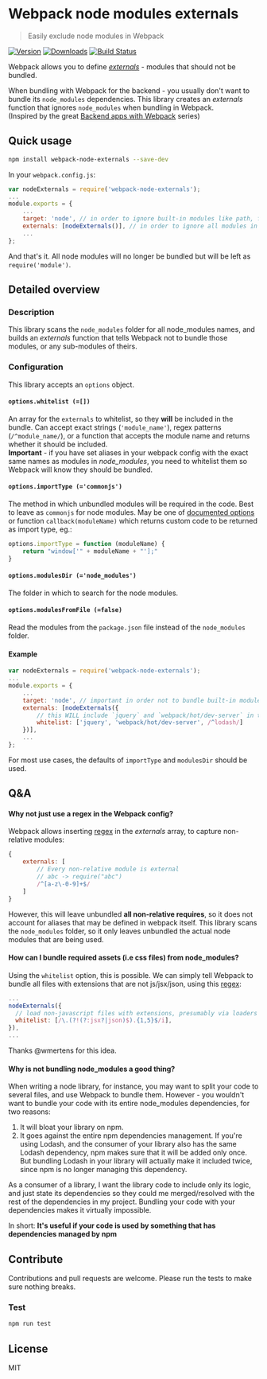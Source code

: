 Webpack node modules externals
==============================
> Easily exclude node modules in Webpack

[![Version](https://img.shields.io/npm/v/webpack-node-externals.svg)](https://www.npmjs.org/package/webpack-node-externals)
[![Downloads](https://img.shields.io/npm/dm/webpack-node-externals.svg)](https://www.npmjs.org/package/webpack-node-externals)
[![Build Status](https://travis-ci.org/liady/webpack-node-externals.svg?branch=master)](https://travis-ci.org/liady/webpack-node-externals)

Webpack allows you to define [*externals*](https://webpack.github.io/docs/configuration.html#externals) - modules that should not be bundled.

When bundling with Webpack for the backend - you usually don't want to bundle its `node_modules` dependencies.
This library creates an *externals* function that ignores `node_modules` when bundling in Webpack.<br/>(Inspired by the great [Backend apps with Webpack](http://jlongster.com/Backend-Apps-with-Webpack--Part-I) series)

## Quick usage
```sh
npm install webpack-node-externals --save-dev
```

In your `webpack.config.js`:
```js
var nodeExternals = require('webpack-node-externals');
...
module.exports = {
    ...
    target: 'node', // in order to ignore built-in modules like path, fs, etc.
    externals: [nodeExternals()], // in order to ignore all modules in node_modules folder
    ...
};
```
And that's it. All node modules will no longer be bundled but will be left as `require('module')`.

## Detailed overview
### Description
This library scans the `node_modules` folder for all node_modules names, and builds an *externals* function that tells Webpack not to bundle those modules, or any sub-modules of theirs.

### Configuration
This library accepts an `options` object.

#### `options.whitelist (=[])`
An array for the `externals` to whitelist, so they **will** be included in the bundle. Can accept exact strings (`'module_name'`), regex patterns (`/^module_name/`), or a function that accepts the module name and returns whether it should be included.
<br/>**Important** - if you have set aliases in your webpack config with the exact same names as modules in *node_modules*, you need to whitelist them so Webpack will know they should be bundled.

#### `options.importType (='commonjs')`
The method in which unbundled modules will be required in the code. Best to leave as `commonjs` for node modules.
May be one of [documented options](https://webpack.github.io/docs/configuration.html#externals) or function `callback(moduleName)` which returns custom code to be returned as import type, eg.:
```js
options.importType = function (moduleName) {
    return "window['" + moduleName + "'];"
}
```

#### `options.modulesDir (='node_modules')`
The folder in which to search for the node modules.

#### `options.modulesFromFile (=false)`
Read the modules from the `package.json` file instead of the `node_modules` folder.

#### Example
```js
var nodeExternals = require('webpack-node-externals');
...
module.exports = {
    ...
    target: 'node', // important in order not to bundle built-in modules like path, fs, etc.
    externals: [nodeExternals({
        // this WILL include `jquery` and `webpack/hot/dev-server` in the bundle, as well as `lodash/*`
        whitelist: ['jquery', 'webpack/hot/dev-server', /^lodash/]
    })],
    ...
};
```
    
For most use cases, the defaults of `importType` and `modulesDir` should be used.

## Q&A
#### Why not just use a regex in the Webpack config?
Webpack allows inserting [regex](https://webpack.github.io/docs/configuration.html#externals) in the *externals* array, to capture non-relative modules:
```js
{
    externals: [
        // Every non-relative module is external
        // abc -> require("abc")
        /^[a-z\-0-9]+$/
    ]
}
```
However, this will leave unbundled **all non-relative requires**, so it does not account for aliases that may be defined in webpack itself.
This library scans the `node_modules` folder, so it only leaves unbundled the actual node modules that are being used.

#### How can I bundle required assets (i.e css files) from node_modules?
Using the `whitelist` option, this is possible. We can simply tell Webpack to bundle all files with extensions that are not js/jsx/json, using this [regex](https://regexper.com/#%5C.(%3F!(%3F%3Ajs%7Cjson)%24).%7B1%2C5%7D%24):
```js
...
nodeExternals({
  // load non-javascript files with extensions, presumably via loaders
  whitelist: [/\.(?!(?:jsx?|json)$).{1,5}$/i],
}),
...
```
Thanks @wmertens for this idea.

#### Why is not bundling node_modules a good thing?

When writing a node library, for instance, you may want to split your code to several files, and use Webpack to bundle them. However - you wouldn't want to bundle your code with its entire node_modules dependencies, for two reasons:

1. It will bloat your library on npm.
2. It goes against the entire npm dependencies management. If you're using Lodash, and the consumer of your library also has the same Lodash dependency, npm makes sure that it will be added only once. But bundling Lodash in your library will actually make it included twice, since npm is no longer managing this dependency.

As a consumer of a library, I want the library code to include only its logic, and just state its dependencies so they could me merged/resolved with the rest of the dependencies in my project. Bundling your code with your dependencies makes it virtually impossible.

In short: **It's useful if your code is used by something that has dependencies managed by npm**

## Contribute
Contributions and pull requests are welcome. Please run the tests to make sure nothing breaks.
### Test
```sh
npm run test
```

## License
MIT
